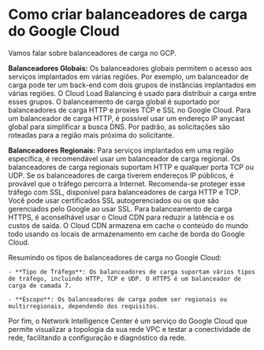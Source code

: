# Como criar balanceadores de carga do Google Cloud

Vamos falar sobre balanceadores de carga no GCP.

**Balanceadores Globais:** Os balanceadores globais permitem o acesso aos serviços implantados em várias regiões. Por exemplo, um balanceador de carga pode ter um back-end com dois grupos de instâncias implantados em várias regiões. O Cloud Load Balancing é usado para distribuir a carga entre esses grupos. O balanceamento de carga global é suportado por balanceadores de carga HTTP e proxies TCP e SSL no Google Cloud. Para um balanceador de carga HTTP, é possível usar um endereço IP anycast global para simplificar a busca DNS. Por padrão, as solicitações são roteadas para a região mais próxima do solicitante.

**Balanceadores Regionais:** Para serviços implantados em uma região específica, é recomendável usar um balanceador de carga regional. Os balanceadores de carga regionais suportam HTTP e qualquer porta TCP ou UDP. Se os balanceadores de carga tiverem endereços IP públicos, é provável que o tráfego percorra a Internet. Recomenda-se proteger esse tráfego com SSL, disponível para balanceadores de carga HTTP e TCP. Você pode usar certificados SSL autogerenciados ou os que são gerenciados pelo Google ao usar SSL. Para balanceamento de carga HTTPS, é aconselhável usar o Cloud CDN para reduzir a latência e os custos de saída. O Cloud CDN armazena em cache o conteúdo do mundo todo usando os locais de armazenamento em cache de borda do Google Cloud.

Resumindo os tipos de balanceadores de carga no Google Cloud:

    - **Tipo de Tráfego**: Os balanceadores de carga suportam vários tipos de tráfego, incluindo HTTP, TCP e UDP. O HTTPS é um balanceador de carga de camada 7.

    - **Escopo**: Os balanceadores de carga podem ser regionais ou multirregionais, dependendo dos requisitos.

Por fim, o Network Intelligence Center é um serviço do Google Cloud que permite visualizar a topologia da sua rede VPC e testar a conectividade de rede, facilitando a configuração e diagnóstico da rede.